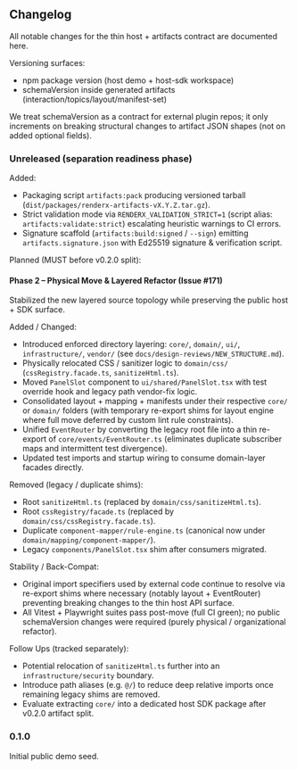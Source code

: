 ## Changelog

All notable changes for the thin host + artifacts contract are documented here.

Versioning surfaces:

- npm package version (host demo + host-sdk workspace)
- schemaVersion inside generated artifacts (interaction/topics/layout/manifest-set)

We treat schemaVersion as a contract for external plugin repos; it only increments on breaking structural changes to artifact JSON shapes (not on added optional fields).

### Unreleased (separation readiness phase)

Added:

- Packaging script `artifacts:pack` producing versioned tarball (`dist/packages/renderx-artifacts-vX.Y.Z.tar.gz`).
- Strict validation mode via `RENDERX_VALIDATION_STRICT=1` (script alias: `artifacts:validate:strict`) escalating heuristic warnings to CI errors.
- Signature scaffold (`artifacts:build:signed` / `--sign`) emitting `artifacts.signature.json` with Ed25519 signature & verification script.

Planned (MUST before v0.2.0 split):

#### Phase 2 – Physical Move & Layered Refactor (Issue #171)

Stabilized the new layered source topology while preserving the public host + SDK surface.

Added / Changed:

- Introduced enforced directory layering: `core/`, `domain/`, `ui/`, `infrastructure/`, `vendor/` (see `docs/design-reviews/NEW_STRUCTURE.md`).
- Physically relocated CSS / sanitizer logic to `domain/css/` (`cssRegistry.facade.ts`, `sanitizeHtml.ts`).
- Moved `PanelSlot` component to `ui/shared/PanelSlot.tsx` with test override hook and legacy path vendor-fix logic.
- Consolidated layout + mapping + manifests under their respective `core/` or `domain/` folders (with temporary re-export shims for layout engine where full move deferred by custom lint rule constraints).
- Unified `EventRouter` by converting the legacy root file into a thin re-export of `core/events/EventRouter.ts` (eliminates duplicate subscriber maps and intermittent test divergence).
- Updated test imports and startup wiring to consume domain-layer facades directly.

Removed (legacy / duplicate shims):

- Root `sanitizeHtml.ts` (replaced by `domain/css/sanitizeHtml.ts`).
- Root `cssRegistry/facade.ts` (replaced by `domain/css/cssRegistry.facade.ts`).
- Duplicate `component-mapper/rule-engine.ts` (canonical now under `domain/mapping/component-mapper/`).
- Legacy `components/PanelSlot.tsx` shim after consumers migrated.

Stability / Back-Compat:

- Original import specifiers used by external code continue to resolve via re-export shims where necessary (notably layout + EventRouter) preventing breaking changes to the thin host API surface.
- All Vitest + Playwright suites pass post-move (full CI green); no public schemaVersion changes were required (purely physical / organizational refactor).

Follow Ups (tracked separately):

- Potential relocation of `sanitizeHtml.ts` further into an `infrastructure/security` boundary.
- Introduce path aliases (e.g. `@/`) to reduce deep relative imports once remaining legacy shims are removed.
- Evaluate extracting `core/` into a dedicated host SDK package after v0.2.0 artifact split.

### 0.1.0

Initial public demo seed.
